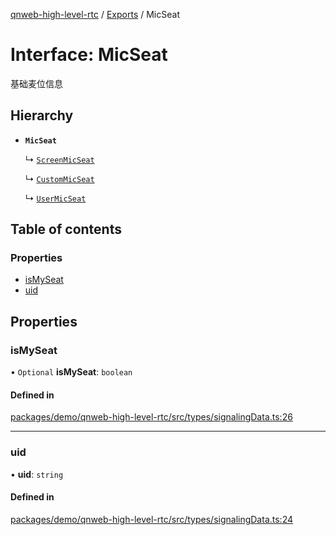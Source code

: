 [qnweb-high-level-rtc](../README.md) / [Exports](../modules.md) / MicSeat

# Interface: MicSeat

基础麦位信息

## Hierarchy

- **`MicSeat`**

  ↳ [`ScreenMicSeat`](ScreenMicSeat.md)

  ↳ [`CustomMicSeat`](CustomMicSeat.md)

  ↳ [`UserMicSeat`](UserMicSeat.md)

## Table of contents

### Properties

- [isMySeat](MicSeat.md#ismyseat)
- [uid](MicSeat.md#uid)

## Properties

### isMySeat

• `Optional` **isMySeat**: `boolean`

#### Defined in

[packages/demo/qnweb-high-level-rtc/src/types/signalingData.ts:26](https://github.com/Spencer17x/solutions/blob/84e2f808/Frontend/front-end-solutions/packages/demo/qnweb-high-level-rtc/src/types/signalingData.ts#L26)

___

### uid

• **uid**: `string`

#### Defined in

[packages/demo/qnweb-high-level-rtc/src/types/signalingData.ts:24](https://github.com/Spencer17x/solutions/blob/84e2f808/Frontend/front-end-solutions/packages/demo/qnweb-high-level-rtc/src/types/signalingData.ts#L24)
